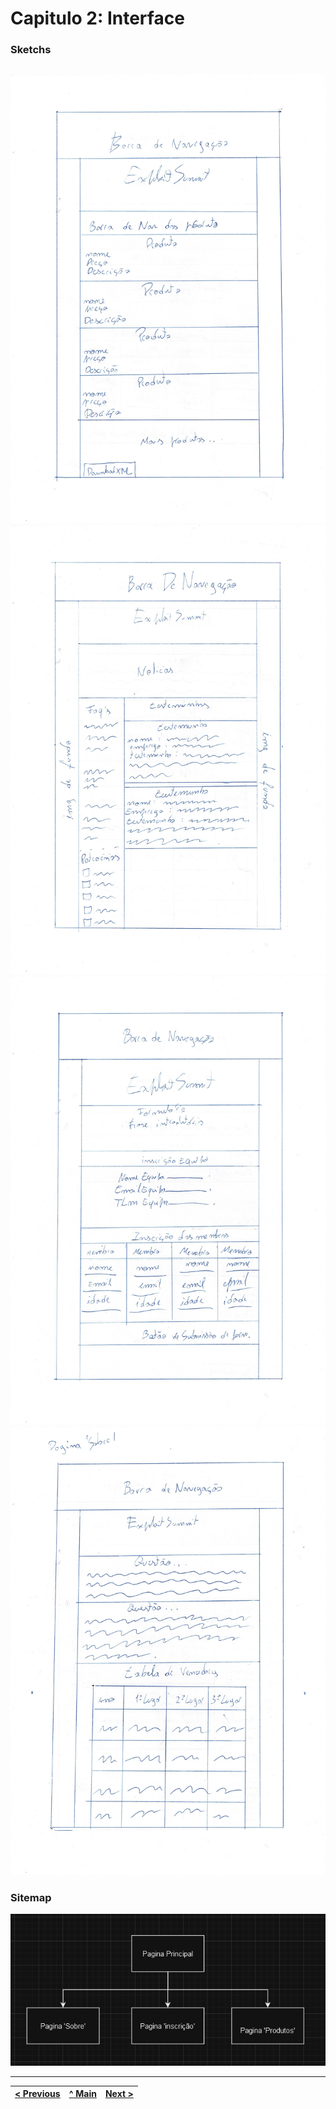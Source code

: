  # Capitulo 2: Interface


### Sketchs



| | |
:---: | :---:
![Mockup](https://github.com/inf23tig03/M2_ti/blob/main/img/Sketch/sketch%20(1).png)
![Mockup](https://github.com/inf23tig03/M2_ti/blob/main/img/Sketch/sketch%20(2).png)
![Mockup](https://github.com/inf23tig03/M2_ti/blob/main/img/Sketch/sketch%20(3).png)
![Mockup](https://github.com/inf23tig03/M2_ti/blob/main/img/Sketch/sketch%20(4).png)

### Sitemap
![SiteMap](https://github.com/inf23tig03/M2_ti/blob/main/img/Sketch/Sitemap.png)  



---
[< Previous](c1.md) | [^ Main](../../../) | [Next >](c3.md)
:--- | :---: | ---: 
